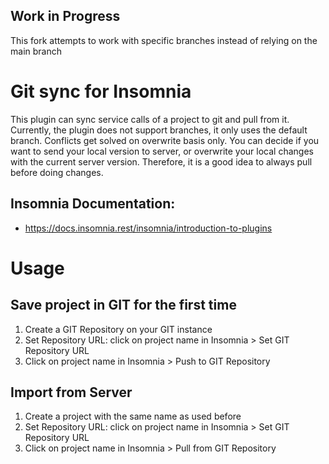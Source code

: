 ## Work in Progress

This fork attempts to work with specific branches instead of relying on the main branch

# Git sync for Insomnia

This plugin can sync service calls of a project to git and pull from it.
Currently, the plugin does not support branches, it only uses the default branch.
Conflicts get solved on overwrite basis only.
You can decide if you want to send your local version to server, or overwrite your local changes with the current server version.
Therefore, it is a good idea to always pull before doing changes.

## Insomnia Documentation:
* https://docs.insomnia.rest/insomnia/introduction-to-plugins

# Usage

## Save project in GIT for the first time

1. Create a GIT Repository on your GIT instance
2. Set Repository URL: click on project name in Insomnia > Set GIT Repository URL
3. Click on project name in Insomnia > Push to GIT Repository

## Import from Server

1. Create a project with the same name as used before
2. Set Repository URL: click on project name in Insomnia > Set GIT Repository URL
3. Click on project name in Insomnia > Pull from GIT Repository